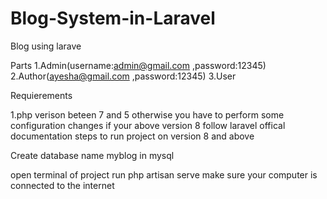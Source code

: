# Blog-System-in-Laravel



Blog using larave

Parts
1.Admin(username:admin@gmail.com ,password:12345)
2.Author(ayesha@gmail.com ,password:12345)
3.User


Requierements

1.php verison beteen 7 and 5   otherwise you have to perform some configuration changes if your above version 8 follow laravel offical documentation
steps to run project on version  8 and above

Create database name myblog in mysql

open terminal of project run php artisan serve
make sure your computer is connected to the internet
